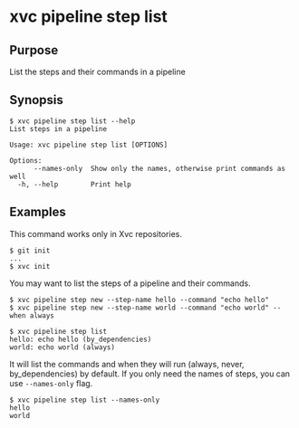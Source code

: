 # xvc pipeline step list

## Purpose

List the steps and their commands in a pipeline

## Synopsis

```console
$ xvc pipeline step list --help
List steps in a pipeline

Usage: xvc pipeline step list [OPTIONS]

Options:
      --names-only  Show only the names, otherwise print commands as well
  -h, --help        Print help

```

## Examples

This command works only in Xvc repositories.

```console
$ git init
...
$ xvc init
```

You may want to list the steps of a pipeline and their commands. 

```console
$ xvc pipeline step new --step-name hello --command "echo hello"
$ xvc pipeline step new --step-name world --command "echo world" --when always
```


```console
$ xvc pipeline step list
hello: echo hello (by_dependencies)
world: echo world (always)

```

It will list the commands and when they will run (always, never, by_dependencies) by default. If you only need the names of steps, you can use `--names-only` flag. 


```console
$ xvc pipeline step list --names-only
hello
world

```
